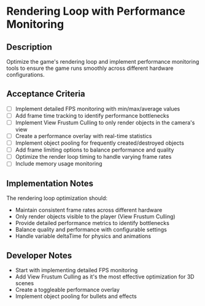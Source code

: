 # Rendering Loop with Performance Monitoring

## Description
Optimize the game's rendering loop and implement performance monitoring tools to ensure the game runs smoothly across different hardware configurations.

## Acceptance Criteria
- [ ] Implement detailed FPS monitoring with min/max/average values
- [ ] Add frame time tracking to identify performance bottlenecks
- [ ] Implement View Frustum Culling to only render objects in the camera's view
- [ ] Create a performance overlay with real-time statistics
- [ ] Implement object pooling for frequently created/destroyed objects
- [ ] Add frame limiting options to balance performance and quality
- [ ] Optimize the render loop timing to handle varying frame rates
- [ ] Include memory usage monitoring

## Implementation Notes
The rendering loop optimization should:
- Maintain consistent frame rates across different hardware
- Only render objects visible to the player (View Frustum Culling)
- Provide detailed performance metrics to identify bottlenecks
- Balance quality and performance with configurable settings
- Handle variable deltaTime for physics and animations

## Developer Notes
- Start with implementing detailed FPS monitoring
- Add View Frustum Culling as it's the most effective optimization for 3D scenes
- Create a toggleable performance overlay
- Implement object pooling for bullets and effects 